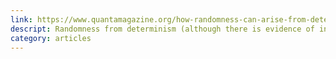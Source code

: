 ```yaml
---
link: https://www.quantamagazine.org/how-randomness-can-arise-from-determinism-20191014/
descript: Randomness from determinism (although there is evidence of inherent quantum randomness)
category: articles
---
```

